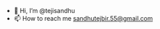 - 👋 Hi, I’m @tejisandhu
- 📫 How to reach me sandhutejbir.55@gmail.com

<!---
tejisandhu/tejisandhu is a ✨ special ✨ repository because its `README.md` (this file) appears on your GitHub profile.
You can click the Preview link to take a look at your changes.
--->
